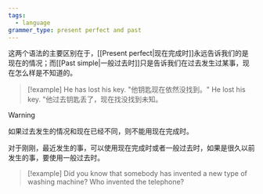 ```yaml
---
tags:
  - language
grammer_type: present perfect and past
---
```

这两个语法的主要区别在于，[[Present perfect|现在完成时]]永远告诉我们的是现在的情况；而[[Past simple|一般过去时]]只是告诉我们在过去发生过某事，现在怎么样是不知道的。

> [!example]
> He has lost his key.   "他钥匙现在依然没找到。"
> He lost his key.  "他过去钥匙丢了，现在找没找到未知。

> [!warning]
> 如果过去发生的情况和现在已经不同，则不能用现在完成时。

对于刚刚，最近发生的事，可以使用现在完成时或者一般过去时，如果是很久以前发生的事，要使用一般过去时。

> [!example]
> Did you know that somebody has invented a new type of washing machine?
> Who invented the telephone?

